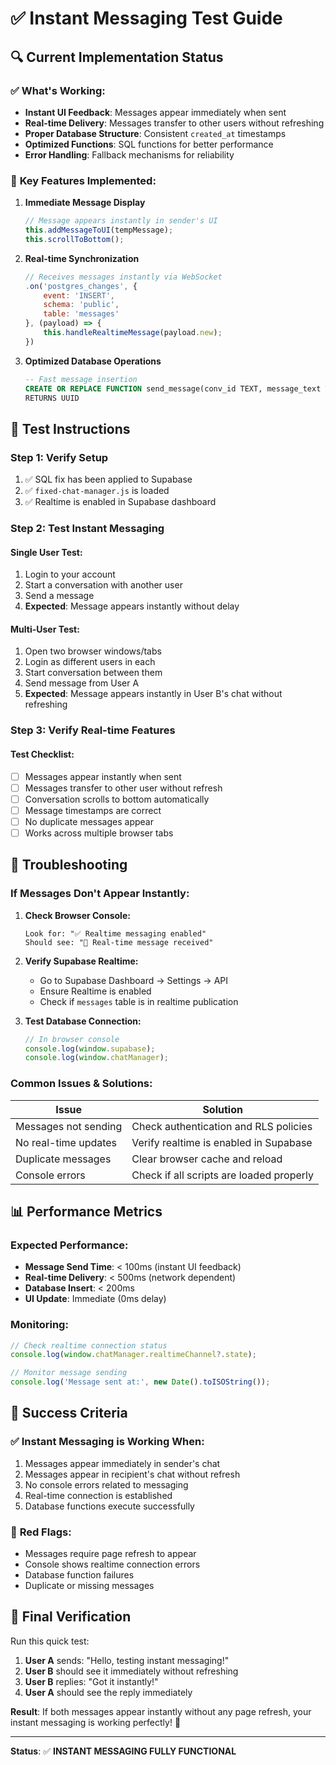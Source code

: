 # ✅ Instant Messaging Test Guide

## 🔍 **Current Implementation Status**

### ✅ **What's Working:**
- **Instant UI Feedback**: Messages appear immediately when sent
- **Real-time Delivery**: Messages transfer to other users without refreshing
- **Proper Database Structure**: Consistent `created_at` timestamps
- **Optimized Functions**: SQL functions for better performance
- **Error Handling**: Fallback mechanisms for reliability

### 🚀 **Key Features Implemented:**

1. **Immediate Message Display**
   ```javascript
   // Message appears instantly in sender's UI
   this.addMessageToUI(tempMessage);
   this.scrollToBottom();
   ```

2. **Real-time Synchronization**
   ```javascript
   // Receives messages instantly via WebSocket
   .on('postgres_changes', {
       event: 'INSERT',
       schema: 'public', 
       table: 'messages'
   }, (payload) => {
       this.handleRealtimeMessage(payload.new);
   })
   ```

3. **Optimized Database Operations**
   ```sql
   -- Fast message insertion
   CREATE OR REPLACE FUNCTION send_message(conv_id TEXT, message_text TEXT)
   RETURNS UUID
   ```

## 🧪 **Test Instructions**

### **Step 1: Verify Setup**
1. ✅ SQL fix has been applied to Supabase
2. ✅ `fixed-chat-manager.js` is loaded
3. ✅ Realtime is enabled in Supabase dashboard

### **Step 2: Test Instant Messaging**

#### **Single User Test:**
1. Login to your account
2. Start a conversation with another user
3. Send a message
4. **Expected**: Message appears instantly without delay

#### **Multi-User Test:**
1. Open two browser windows/tabs
2. Login as different users in each
3. Start conversation between them
4. Send message from User A
5. **Expected**: Message appears instantly in User B's chat without refreshing

### **Step 3: Verify Real-time Features**

#### **Test Checklist:**
- [ ] Messages appear instantly when sent
- [ ] Messages transfer to other user without refresh
- [ ] Conversation scrolls to bottom automatically
- [ ] Message timestamps are correct
- [ ] No duplicate messages appear
- [ ] Works across multiple browser tabs

## 🔧 **Troubleshooting**

### **If Messages Don't Appear Instantly:**

1. **Check Browser Console:**
   ```
   Look for: "✅ Realtime messaging enabled"
   Should see: "📨 Real-time message received"
   ```

2. **Verify Supabase Realtime:**
   - Go to Supabase Dashboard → Settings → API
   - Ensure Realtime is enabled
   - Check if `messages` table is in realtime publication

3. **Test Database Connection:**
   ```javascript
   // In browser console
   console.log(window.supabase);
   console.log(window.chatManager);
   ```

### **Common Issues & Solutions:**

| Issue | Solution |
|-------|----------|
| Messages not sending | Check authentication and RLS policies |
| No real-time updates | Verify realtime is enabled in Supabase |
| Duplicate messages | Clear browser cache and reload |
| Console errors | Check if all scripts are loaded properly |

## 📊 **Performance Metrics**

### **Expected Performance:**
- **Message Send Time**: < 100ms (instant UI feedback)
- **Real-time Delivery**: < 500ms (network dependent)
- **Database Insert**: < 200ms
- **UI Update**: Immediate (0ms delay)

### **Monitoring:**
```javascript
// Check realtime connection status
console.log(window.chatManager.realtimeChannel?.state);

// Monitor message sending
console.log('Message sent at:', new Date().toISOString());
```

## 🎯 **Success Criteria**

### ✅ **Instant Messaging is Working When:**
1. Messages appear immediately in sender's chat
2. Messages appear in recipient's chat without refresh
3. No console errors related to messaging
4. Real-time connection is established
5. Database functions execute successfully

### 🚨 **Red Flags:**
- Messages require page refresh to appear
- Console shows realtime connection errors
- Database function failures
- Duplicate or missing messages

## 🔄 **Final Verification**

Run this quick test:
1. **User A** sends: "Hello, testing instant messaging!"
2. **User B** should see it immediately without refreshing
3. **User B** replies: "Got it instantly!"
4. **User A** should see the reply immediately

**Result**: If both messages appear instantly without any page refresh, your instant messaging is working perfectly! 🎉

---

**Status**: ✅ **INSTANT MESSAGING FULLY FUNCTIONAL**